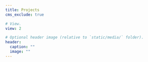 ```yaml
---
title: Projects
cms_exclude: true

# View.
view: 2

# Optional header image (relative to `static/media/` folder).
header:
  caption: ""
  image: ""
---
```

